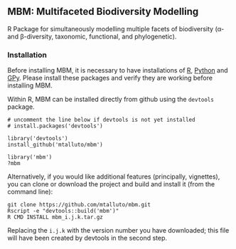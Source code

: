 ## MBM: Multifaceted Biodiversity Modelling

R Package for simultaneously modelling multiple facets of biodiversity (α- and β-diversity, taxonomic, functional, and phylogenetic).

### Installation

Before installing MBM, it is necessary to have installations of [R](https://cran.r-project.org/), [Python](https://www.python.org/) and [GPy](https://sheffieldml.github.io/GPy/). Please install these packages and verify they are working before installing MBM.

Within R, MBM can be installed directly from github using the `devtools` package.

    # uncomment the line below if devtools is not yet installed
    # install.packages('devtools') 
    
    library('devtools')
    install_github('mtalluto/mbm')
    
    library('mbm')
    ?mbm 

Alternatively, if you would like additional features (principally, vignettes), you can clone or download the project and build and install it (from the command line):

    git clone https://github.com/mtalluto/mbm.git
    Rscript -e "devtools::build('mbm')"
    R CMD INSTALL mbm_i.j.k.tar.gz
    
Replacing the `i.j.k` with the version number you have downloaded; this file will have been created by devtools in the second step.